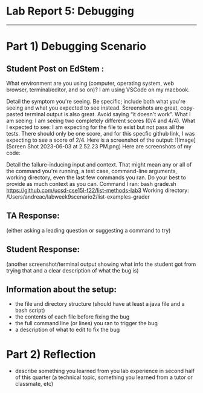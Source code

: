 # **Lab Report 5:  Debugging**
---------
# Part 1) Debugging Scenario 

Student Post on EdStem : 
---------
What environment are you using (computer, operating system, web browser, terminal/editor, and so on)?
I am using VSCode on my macbook.

Detail the symptom you're seeing. Be specific; include both what you're seeing and what you expected to see instead. Screenshots are great, copy-pasted terminal output is also great. Avoid saying “it doesn't work”.
What I am seeing: I am seeing two completely different scores (0/4 and 4/4). 
What I expected to see: I am expecting for the file to exist but not pass all the tests. There should only be one score, and for this specfic github link, I was expecting to see a score of 2/4. 
Here is a screenshot of the output:
![Image](Screen Shot 2023-06-03 at 2.52.23 PM.png)
Here are screenshots of my code: 


Detail the failure-inducing input and context. That might mean any or all of the command you're running, a test case, command-line arguments, working directory, even the last few commands you ran. Do your best to provide as much context as you can.
Command I ran: bash grade.sh https://github.com/ucsd-cse15l-f22/list-methods-lab3 
Working directory: /Users/andreac/labweek9scenario2/list-examples-grader 

TA Response:
---------
(either asking a leading question or suggesting a command to try) 

Student Response:
---------
(another screenshot/terminal output showing what info the student got from trying that and a clear description of what the bug is)

Information about the setup:
---------
- the file and directory structure (should have at least a java file and a bash script)
- the contents of each file before fixing the bug 
- the full command line (or lines) you ran to trigger the bug 
- a description of what to edit to fix the bug 


# Part 2) Reflection 
- describe something you learned from you lab experience in second half of this quarter (a technical topic, something you learned from a tutor or classmate, etc)

